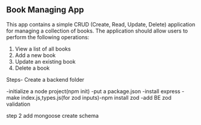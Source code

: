 ## Book Managing App
This app contains a simple CRUD (Create, Read, Update, Delete) application for managing
a collection of books. The application should allow users to perform the following operations:
1. View a list of all books
2. Add a new book
3. Update an existing book
4. Delete a book

Steps-
Create a backend folder

-initialize a node project(npm init)
-put a package.json
-install express 
-make index.js,types.js(for zod inputs)-npm install zod
-add BE zod validation

step 2 
add mongoose
create schema